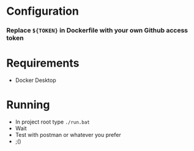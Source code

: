 # Configuration

### Replace `${TOKEN}` in Dockerfile with your own Github access token

# Requirements

* Docker Desktop

# Running

* In project root type `./run.bat`
* Wait
* Test with postman or whatever you prefer
*  ;()